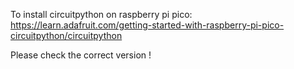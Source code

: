To install circuitpython on raspberry pi pico: https://learn.adafruit.com/getting-started-with-raspberry-pi-pico-circuitpython/circuitpython

Please check the correct version !

